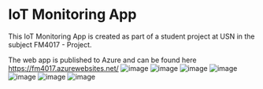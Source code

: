 # IoT Monitoring App
This IoT Monitoring App is created as part of a student project at USN in the subject FM4017 - Project. 

The web app is published to Azure and can be found here https://fm4017.azurewebsites.net/
![image](https://user-images.githubusercontent.com/103256074/203395414-41445f62-4ae0-4459-b164-1314aeb54bf9.png)
![image](https://user-images.githubusercontent.com/103256074/203401184-adbcc9d1-3a2e-430d-b16b-53cb08901bd9.png)
![image](https://user-images.githubusercontent.com/103256074/204104945-9138beb1-7503-4cf0-8457-c56ce25c4db0.png)
![image](https://user-images.githubusercontent.com/103256074/205999754-b1635bbd-6f2f-4680-8762-fe1fd1d5768c.png)
![image](https://user-images.githubusercontent.com/103256074/206031943-98fded34-feef-4200-ae9b-7f1548bf132e.png)
![image](https://user-images.githubusercontent.com/103256074/206031995-aed21886-9525-4dc9-ae0f-73acf92536d7.png)
![image](https://user-images.githubusercontent.com/103256074/206032016-20a44537-7bff-4d45-8c87-4636a1a90064.png)
